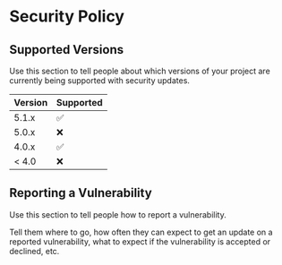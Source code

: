 # Security Policy

## Supported Versions

Use this section to tell people about which versions of your project are
currently being supported with security updates.

| Version | Supported          |
| ------- | ------------------
| 5.1.x   | :white_check_mark: 
| 5.0.x   | :x:                |
| 4.0.x   | :white_check_mark: |
| < 4.0   | :x:                |

## Reporting a Vulnerability

Use this section to tell people how to report a vulnerability.

Tell them where to go, how often they can expect to get an update on a
reported vulnerability, what to expect if the vulnerability is accepted or
declined, etc.
